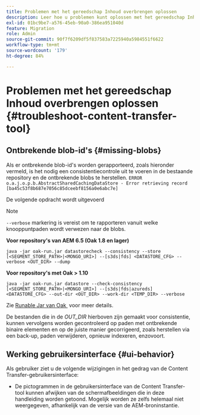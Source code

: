 ```yaml
---
title: Problemen met het gereedschap Inhoud overbrengen oplossen
description: Leer hoe u problemen kunt oplossen met het gereedschap Inhoud overbrengen
exl-id: 01bc9be7-a576-45eb-90a0-386ea951040d
feature: Migration
role: Admin
source-git-commit: 90f7f6209df5f837583a7225940a5984551f6622
workflow-type: tm+mt
source-wordcount: '179'
ht-degree: 84%

---
```


# Problemen met het gereedschap Inhoud overbrengen oplossen {#troubleshoot-content-transfer-tool}


## Ontbrekende blob-id&#39;s {#missing-blobs}

Als er ontbrekende blob-id&#39;s worden gerapporteerd, zoals hieronder vermeld, is het nodig een consistentiecontrole uit te voeren in de bestaande repository en de ontbrekende blobs te herstellen.
`ERROR o.a.j.o.p.b.AbstractSharedCachingDataStore - Error retrieving record [ba45c53f8b687e7056c85dceebf8156a0e6abc7e]`

De volgende opdracht wordt uitgevoerd 

>[!NOTE]
>
>`--verbose` markering is vereist om te rapporteren vanuit welke knooppuntpaden wordt verwezen naar de blobs.

**Voor repository&#39;s van AEM 6.5 (Oak 1.8 en lager)**

```shell
java -jar oak-run.jar datastorecheck --consistency --store [<SEGMENT_STORE_PATH>|<MONGO_URI>] --[s3ds|fds] <DATASTORE_CFG> --verbose <OUT_DIR> --dump
```

**Voor repository&#39;s met Oak > 1.10**

```shell
java -jar oak-run.jar datastore --check-consistency [<SEGMENT_STORE_PATH>|<MONGO_URI>] --[s3ds|fds|azureds] <DATASTORE_CFG> --out-dir <OUT_DIR> --work-dir <TEMP_DIR> --verbose
```

Zie [&#x200B; Runable Jar van Oak &#x200B;](https://github.com/apache/jackrabbit-oak/tree/trunk/oak-run) voor meer details.

De bestanden die in de *OUT_DIR* hierboven zijn gemaakt voor consistentie, kunnen vervolgens worden gecontroleerd op paden met ontbrekende binaire elementen en op de juiste manier gecorrigeerd, zoals herstellen via een back-up, paden verwijderen, opnieuw indexeren, enzovoort.


## Werking gebruikersinterface {#ui-behavior}

Als gebruiker ziet u de volgende wijzigingen in het gedrag van de Content Transfer-gebruikersinterface:

* De pictogrammen in de gebruikersinterface van de Content Transfer-tool kunnen afwijken van de schermafbeeldingen die in deze handleiding worden getoond. Mogelijk worden ze zelfs helemaal niet weergegeven, afhankelijk van de versie van de AEM-broninstantie.
